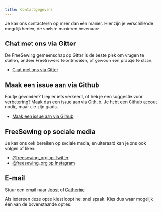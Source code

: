 ```yaml
---
title: Contactgegevens
---
```


Je kan ons contacteren op meer dan één manier. Hier zijn je verschillende mogelijkheden, de snelste manieren bovenaan:

## Chat met ons via Gitter

De FreeSewing gemeenschap op Gitter is de beste plek om vragen te stellen, andere FreeSewers te ontmoeten, of gewoon een praatje te slaan.

- [Chat met ons via Gitter](https://gitter.im/freesewing/chat)

## Maak een issue aan via Github

Foutje gevonden? Liep er iets verkeerd, of heb je een suggestie voor verbetering? Maak dan een issue aan via Github. Je hebt een Github accout nodig, maar die zijn gratis.

- [Maak een issue aan via Github](https://github.com/freesewing/website/issues/new)

## FreeSewing op sociale media

Je kan ons ook bereiken op sociale media, en uiteraard kan je ons ook volgen of liken.

- [@freesewing_org op Twitter](https://twitter.com/intent/follow?screen_name=freesewing_org)
- [@freesewing_org op Instagram](https://www.instagram.com/freesewing_org/)

## E-mail

Stuur een email naar [Joost](mailto:joost@decock.org?subject=Freesewing) of [Catherine](mailto:ji.catherine@gmail.com?subject=Freesewing)

<Note>

Als iedereen deze optie kiest loopt het snel spaak. Kies dus waar mogelijk één van de bovenstaande opties.

</Note>
